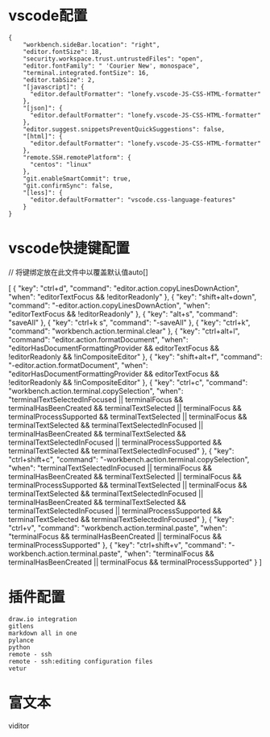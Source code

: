 # vscode配置

    {
        "workbench.sideBar.location": "right",
        "editor.fontSize": 18,
        "security.workspace.trust.untrustedFiles": "open",
        "editor.fontFamily": " 'Courier New', monospace",
        "terminal.integrated.fontSize": 16,
        "editor.tabSize": 2,
        "[javascript]": {
          "editor.defaultFormatter": "lonefy.vscode-JS-CSS-HTML-formatter"
        },
        "[json]": {
          "editor.defaultFormatter": "lonefy.vscode-JS-CSS-HTML-formatter"
        },
        "editor.suggest.snippetsPreventQuickSuggestions": false,
        "[html]": {
          "editor.defaultFormatter": "lonefy.vscode-JS-CSS-HTML-formatter"
        },
        "remote.SSH.remotePlatform": {
          "centos": "linux"
        },
        "git.enableSmartCommit": true,
        "git.confirmSync": false,
        "[less]": {
          "editor.defaultFormatter": "vscode.css-language-features"
        }
    }

# vscode快捷键配置

// 将键绑定放在此文件中以覆盖默认值auto[]

   [
  {
      "key": "ctrl+d",
      "command": "editor.action.copyLinesDownAction",
      "when": "editorTextFocus && !editorReadonly"
  },
  {
      "key": "shift+alt+down",
      "command": "-editor.action.copyLinesDownAction",
      "when": "editorTextFocus && !editorReadonly"
  },
  {
      "key": "alt+s",
      "command": "saveAll"
  },
  {
      "key": "ctrl+k s",
      "command": "-saveAll"
  },
  {
      "key": "ctrl+k",
      "command": "workbench.action.terminal.clear"
  },
  {
    "key": "ctrl+alt+l",
    "command": "editor.action.formatDocument",
    "when": "editorHasDocumentFormattingProvider && editorTextFocus && !editorReadonly && !inCompositeEditor"
  },
  {
    "key": "shift+alt+f",
    "command": "-editor.action.formatDocument",
    "when": "editorHasDocumentFormattingProvider && editorTextFocus && !editorReadonly && !inCompositeEditor"
  },
  {
    "key": "ctrl+c",
    "command": "workbench.action.terminal.copySelection",
    "when": "terminalTextSelectedInFocused || terminalFocus && terminalHasBeenCreated && terminalTextSelected || terminalFocus && terminalProcessSupported && terminalTextSelected || terminalFocus && terminalTextSelected && terminalTextSelectedInFocused || terminalHasBeenCreated && terminalTextSelected && terminalTextSelectedInFocused || terminalProcessSupported && terminalTextSelected && terminalTextSelectedInFocused"
  },
  {
    "key": "ctrl+shift+c",
    "command": "-workbench.action.terminal.copySelection",
    "when": "terminalTextSelectedInFocused || terminalFocus && terminalHasBeenCreated && terminalTextSelected || terminalFocus && terminalProcessSupported && terminalTextSelected || terminalFocus && terminalTextSelected && terminalTextSelectedInFocused || terminalHasBeenCreated && terminalTextSelected && terminalTextSelectedInFocused || terminalProcessSupported && terminalTextSelected && terminalTextSelectedInFocused"
  },
  {
    "key": "ctrl+v",
    "command": "workbench.action.terminal.paste",
    "when": "terminalFocus && terminalHasBeenCreated || terminalFocus && terminalProcessSupported"
  },
  {
    "key": "ctrl+shift+v",
    "command": "-workbench.action.terminal.paste",
    "when": "terminalFocus && terminalHasBeenCreated || terminalFocus && terminalProcessSupported"
  }
]

# 插件配置

    draw.io integration
    gitlens
    markdown all in one
    pylance
    python
    remote - ssh
    remote - ssh:editing configuration files
    vetur

# 富文本
  viditor